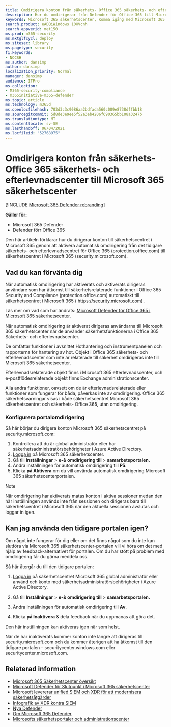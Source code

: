 ```yaml
---
title: Omdirigera konton från säkerhets- Office 365 säkerhets- och efterlevnadscenter till det nya säkerhetscentret Microsoft 365 säkerhetscenter
description: Hur du omdirigerar från Defender för Office 365 till Microsoft 365 säkerhetscenter.
keywords: Microsoft 365 säkerhetscenter, Komma igång med Microsoft 365 säkerhetscenter, omdirigering av säkerhetscenter
search.product: eADQiWindows 10XVcnh
search.appverid: met150
ms.prod: m365-security
ms.mktglfcycl: deploy
ms.sitesec: library
ms.pagetype: security
f1.keywords:
- NOCSH
ms.author: dansimp
author: dansimp
localization_priority: Normal
manager: dansimp
audience: ITPro
ms.collection:
- M365-security-compliance
- m365initiative-m365-defender
ms.topic: article
ms.technology: m365d
ms.openlocfilehash: 703d3c3c9086aa2bdfada560c009e8738dffbb18
ms.sourcegitcommit: 5d8de3e9ee5f52a3eb4206f690365bb108a3247b
ms.translationtype: MT
ms.contentlocale: sv-SE
ms.lasthandoff: 06/04/2021
ms.locfileid: "52768975"
---
```

# <a name="redirecting-accounts-from-office-365-security-and-compliance-center-to-microsoft-365-security-center"></a>Omdirigera konton från säkerhets- Office 365 säkerhets- och efterlevnadscenter till Microsoft 365 säkerhetscenter

[!INCLUDE [Microsoft 365 Defender rebranding](../includes/microsoft-defender.md)]

**Gäller för:**

- Microsoft 365 Defender
- Defender förr Office 365

Den här artikeln förklarar hur du dirigerar konton till säkerhetscentret i Microsoft 365 genom att aktivera automatisk omdirigering från det tidigare säkerhets- och efterlevnadscentret för Office 365 (protection.office.com) till säkerhetscentret i Microsoft 365 (security.microsoft.com).

## <a name="what-to-expect"></a>Vad du kan förvänta dig
När automatisk omdirigering har aktiverats och aktiverats dirigeras användare som har åtkomst till säkerhetsrelaterade funktioner i Office 365 Security and Compliance (protection.office.com) automatiskt till säkerhetscentret i Microsoft 365 ( https://security.microsoft.com) .  

Läs mer om vad som har ändrats: [Microsoft Defender för Office 365 i Microsoft 365 säkerhetscenter](microsoft-365-security-center-mdo.md).

När automatisk omdirigering är aktiverat dirigeras användarna till Microsoft 365 säkerhetscenter när de använder säkerhetsfunktionerna i Office 365 Säkerhets- och efterlevnadscenter.

De omfattar funktioner i avsnittet Hothantering och instrumentpanelen och rapporterna för hantering av hot. Objekt i Office 365 säkerhets- och efterlevnadscenter som inte är relaterade till säkerhet omdirigeras inte till Microsoft 365 säkerhetscenter.

Efterlevnadsrelaterade objekt finns i Microsoft 365 efterlevnadscenter, och e-postflödesrelaterade objekt finns Exchange administrationscenter.

Alla andra funktioner, oavsett om de är efterlevnadsrelaterade eller funktioner som fungerar för båda, påverkas inte av omdirigering. Office 365 säkerhetsvarningar visas i både säkerhetscentret Microsoft 365 säkerhetscentret och säkerhets- Office 365, utan omdirigering.  

### <a name="set-up-portal-redirection"></a>Konfigurera portalomdirigering
Så här börjar du dirigera konton Microsoft 365 säkerhetscentret på security.microsoft.com:

1. Kontrollera att du är global administratör eller har säkerhetsadministratörsbehörigheter i Azure Active Directory.
2. [Logga in](https://security.microsoft.com/) på Microsoft 365 säkerhetscenter.
3. Gå till **Inställningar**  >  **e-& omdirigering till**  >  **samarbetsportalen.**  
4. Ändra inställningen för automatisk omdirigering till **På**.
5. Klicka **på Aktivera** om du vill använda automatisk omdirigering Microsoft 365 säkerhetscenterportalen.

> [!NOTE]
> När omdirigering har aktiverats matas konton i aktiva sessioner medan den här inställningen används inte från sessionen och dirigeras bara till säkerhetscentret i Microsoft 365 när den aktuella sessionen avslutas och loggar in igen.

## <a name="can-i-go-back-to-using-the-former-portal"></a>Kan jag använda den tidigare portalen igen?
Om något inte fungerar för dig eller om det finns något som du inte kan slutföra via Microsoft 365 säkerhetscenter-portalen vill vi höra om det med hjälp av feedback-alternativet för portalen. Om du har stött på problem med omdirigering får du gärna meddela oss.

Så här återgår du till den tidigare portalen:

1. [Logga in](https://security.microsoft.com/) på säkerhetscentret Microsoft 365 global administratör eller använd och konto med säkerhetsadministratörsbehörigheter i Azure Active Directory.

2. Gå till **Inställningar**  >  **e-& omdirigering till**  >  **samarbetsportalen.**   

3. Ändra inställningen för automatisk omdirigering till **Av**.

4. Klicka **på Inaktivera** & dela feedback när du uppmanas att göra det.

Den här inställningen kan aktiveras igen när som helst.

När de har inaktiverats kommer konton inte längre att dirigeras till security.microsoft.com och du kommer återigen att ha åtkomst till den tidigare portalen – securitycenter.windows.com eller securitycenter.microsoft.com.

## <a name="related-information"></a>Relaterad information
- [Microsoft 365 Säkerhetscenter översikt](overview-security-center.md)
- [Microsoft Defender för Slutpunkt i Microsoft 365 säkerhetscenter](microsoft-365-security-center-mde.md)
- [Microsoft levererar unified SIEM och XDR för att modernisera säkerhetsåtgärder](https://www.microsoft.com/security/blog/?p=91813) 
- [Infografik av XDR kontra SIEM](https://afrait.com/blog/xdr-versus-siem/) 
- [Nya Defender](https://afrait.com/blog/the-new-defender/) 
- [Om Microsoft 365 Defender](https://www.microsoft.com/microsoft-365/security/microsoft-365-defender) 
- [Microsofts säkerhetsportaler och administrationscenter](portals.md)
